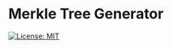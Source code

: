 # Merkle Tree Generator

[![License: MIT](https://img.shields.io/badge/License-MIT-yellow.svg)](https://opensource.org/licenses/MIT)
